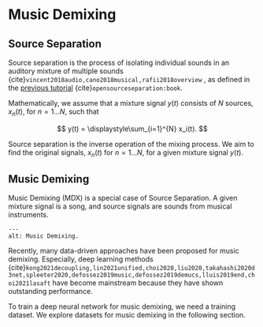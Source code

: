 Music Demixing
==============

## Source Separation
Source separation is the process of isolating individual sounds in an auditory
mixture of multiple sounds {cite}`vincent2018audio,cano2018musical,rafii2018overview` 
, as defined in the [previous tutorial](https://source-separation.github.io/tutorial/intro/src_sep_101.html)
{cite}`opensourceseparation:book`.

Mathematically, we assume that a mixture signal $y(t)$ consists of $N$ sources, 
$x_n(t)$, for $n=1...N$, such that

$$
y(t) = \displaystyle\sum_{i=1}^{N} x_i(t).
$$

Source separation is the inverse operation of the mixing process.
We aim to find the original signals, $x_n(t)$ for $n=1...N$, for a given mixture signal $y(t)$.


## Music Demixing

Music Demixing (MDX) is a special case of Source Separation. 
A given mixture signal is a song, and source signals are sounds from musical instruments.

```{image} ../images/source_separation.png
---
alt: Music Demixing.
```

Recently, many data-driven approaches have been proposed for music demixing.
Especially, deep learning methods {cite}`kong2021decoupling,lin2021unified,choi2020,liu2020,takahashi2020d3net,spleeter2020,defossez2019music,defossez2019demucs,lluis2019end,choi2021lasaft`
have become mainstream because they have shown outstanding performance.


To train a deep neural network for music demixing, we need a training dataset.
We explore datasets for music demixing in the following section.



